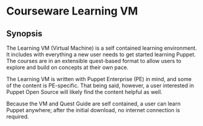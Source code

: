 # Courseware Learning VM

## Synopsis

The Learning VM (Virtual Machine) is a self contained learning environment.
It includes with everything a new user needs to get started learning Puppet.
The courses are in an extensible quest-based format to allow users to
explore and build on concepts at their own pace. 

The Learning VM is written with Puppet Enterprise (PE) in mind, and some of
the content is PE-specific. That being said, however, a user interested
in Puppet Open Source will likely find the content helpful as well.

Because the VM and Quest Guide are self contained, a user can learn
Puppet anywhere; after the initial download, no internet connection is
required.
